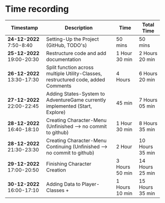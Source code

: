 # Time recording

| **Timestamp**              | **Description**                                                                   | **Time**       | **Total** Time  |
|----------------------------|-----------------------------------------------------------------------------------|----------------|-----------------|
| **24-12-2022** 7:50-8:40   | Setting-Up the Project (GitHub, TODO's)                                           | 50 mins        | 50 mins         |
| **25-12-2022** 19:00-20:30 | Restructure code and add documentation                                            | 1 Hour 30 min  | 2 Hours 20 min  |
| **26-12-2022** 13:30-17:30 | Split function across multiple Utility-Classes, restructured code, added Comments | 4 Hours        | 6 Hours 20 min  |
| **27-12-2022** 22:00-22:45 | Adding States-System to AdventureGame currently implemented (Start, Explore)      | 45 min         | 7 Hours 05 min  |
| **28-12-2022** 16:40-18:10 | Creating Character-Menu (Unfinished --> no commit to github)                      | 1 Hour 30 min  | 8 Hours 35 min  |
| **28-12-2022** 21:30-23:30 | Creating Character-Menu Continuing (Unfinished --> no commit to github)           | 2 Hour         | 10 Hours 35 min |
| **29-12-2022** 17:00-20:50 | Finishing Character Creation                                                      | 3 Hours 50 min | 14 Hours 25 min |
| **30-12-2022** 16:00-17:10 | Adding Data to Player-Classes +                                                   | 1 Hours 10 min | 15 Hours 35 min |